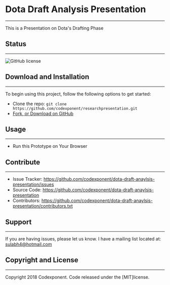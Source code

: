 # Dota Draft Analysis Presentation
--------

This is a Presentation on Dota's Drafting Phase

## Status
--------

![GitHub license](https://img.shields.io/badge/license-MIT-blue.svg)

## Download and Installation
-------

To begin using this project, follow the following options to get started:
* Clone the repo: `git clone https://github.com/codexponent/researchpresentation.git`
* [Fork, or Download on GitHub](https://github.com/codexponent/dota-draft-anaylsis-presentation)

## Usage
-------

- Run this Prototype on Your Browser

## Contribute
----------

- Issue Tracker: https://github.com/codexponent/dota-draft-anaylsis-presentation/issues
- Source Code: https://github.com/codexponent/dota-draft-anaylsis-presentation
- Contributors: https://github.com/codexponent/dota-draft-anaylsis-presentation/contributors.txt

## Support
-------

If you are having issues, please let us know.
I have a mailing list located at: sulabh4@hotmail.com

## Copyright and License
-------

Copyright 2018 Codexponent. Code released under the [MIT]license.

